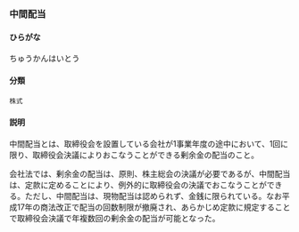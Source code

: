 <div style="display:none;">

## [あ行](securities-terms?id=あ行)
## [か行](securities-terms?id=か行)
## [さ行](securities-terms?id=さ行)
## [た行](securities-terms?id=た行)

</div>

### 中間配当

#### ひらがな

ちゅうかんはいとう

#### 分類

`株式`

#### 説明

中間配当とは、取締役会を設置している会社が1事業年度の途中において、1回に限り、取締役会決議によりおこなうことができる剰余金の配当のこと。
会社法では、剰余金の配当は、原則、株主総会の決議が必要であるが、中間配当は、定款に定めることにより、例外的に取締役会の決議でおこなうことができる。ただし、中間配当は、現物配当は認められず、金銭に限られている。なお平成17年の商法改正で配当の回数制限が撤廃され、あらかじめ定款に規定することで取締役会決議で年複数回の剰余金の配当が可能となった。

<div style="display:none;">

## [な行](securities-terms?id=な行)
## [は行](securities-terms?id=は行)
## [ま行](securities-terms?id=ま行)
## [や行](securities-terms?id=や行)
## [ら行](securities-terms?id=ら行)
## [わ行](securities-terms?id=わ行)
## [英数字・記号](securities-terms?id=英数字・記号)

</div>

